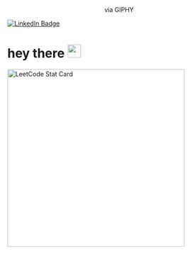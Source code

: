 <div id="header" align="center">
  <href="https://giphy.com/stickers/transparent-cat-37oflo-NMBl7NxAlPDrOgq6aQ">via GIPHY</a></p>
</div>
<div id="badges">
  <a href="https://www.linkedin.com/in/catherine-owens-a87664194/">
    <img src="https://img.shields.io/badge/LinkedIn-blue?style=for-the-badge&logo=linkedin&logoColor=white" alt="LinkedIn Badge"/>
  </a>
<h1>
  hey there
  <img src="https://media.giphy.com/media/hvRJCLFzcasrR4ia7z/giphy.gif" width="30px"/>
</h1>

<a href="https://github.com/KnlnKS/leetcode-stats">
  <img alt="LeetCode Stat Card" src="https://apu5rh8gxk.execute-api.us-east-1.amazonaws.com/default/leetcode-stats?username=catowens" width="400"/>
</a>
